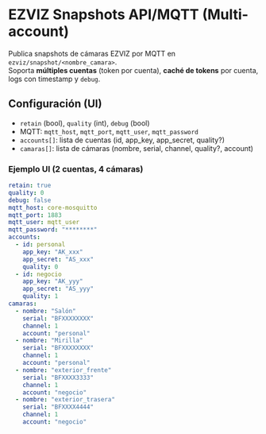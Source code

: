 # EZVIZ Snapshots API/MQTT (Multi-account)

Publica snapshots de cámaras EZVIZ por MQTT en `ezviz/snapshot/<nombre_camara>`.  
Soporta **múltiples cuentas** (token por cuenta), **caché de tokens** por cuenta, logs con timestamp y `debug`.

## Configuración (UI)
- `retain` (bool), `quality` (int), `debug` (bool)
- MQTT: `mqtt_host`, `mqtt_port`, `mqtt_user`, `mqtt_password`
- `accounts[]`: lista de cuentas (id, app_key, app_secret, quality?)
- `camaras[]`: lista de cámaras (nombre, serial, channel, quality?, account)

### Ejemplo UI (2 cuentas, 4 cámaras)
```yaml
retain: true
quality: 0
debug: false
mqtt_host: core-mosquitto
mqtt_port: 1883
mqtt_user: mqtt_user
mqtt_password: "********"
accounts:
  - id: personal
    app_key: "AK_xxx"
    app_secret: "AS_xxx"
    quality: 0
  - id: negocio
    app_key: "AK_yyy"
    app_secret: "AS_yyy"
    quality: 1
camaras:
  - nombre: "Salón"
    serial: "BFXXXXXXXX"
    channel: 1
    account: "personal"
  - nombre: "Mirilla"
    serial: "BFXXXXXXXX"
    channel: 1
    account: "personal"
  - nombre: "exterior_frente"
    serial: "BFXXXX3333"
    channel: 1
    account: "negocio"
  - nombre: "exterior_trasera"
    serial: "BFXXXX4444"
    channel: 1
    account: "negocio"
